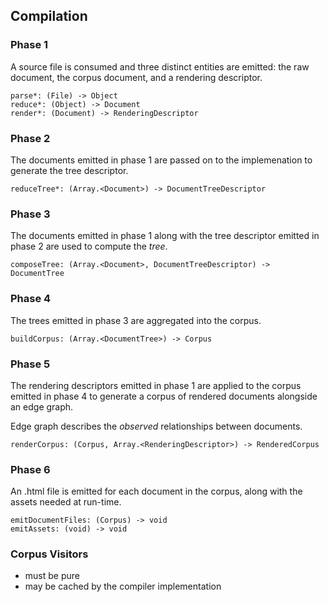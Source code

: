 ## Compilation

### Phase 1

A source file is consumed and three distinct entities are emitted: the raw 
document, the corpus document, and a rendering descriptor.

    parse*: (File) -> Object
    reduce*: (Object) -> Document
    render*: (Document) -> RenderingDescriptor

### Phase 2

The documents emitted in phase 1 are passed on to the implemenation to 
generate the tree descriptor.

    reduceTree*: (Array.<Document>) -> DocumentTreeDescriptor

### Phase 3

The documents emitted in phase 1 along with the tree descriptor emitted in 
phase 2 are used to compute the _tree_.

    composeTree: (Array.<Document>, DocumentTreeDescriptor) -> DocumentTree

### Phase 4

The trees emitted in phase 3 are aggregated into the corpus.

    buildCorpus: (Array.<DocumentTree>) -> Corpus

### Phase 5

The rendering descriptors emitted in phase 1 are applied to the corpus emitted 
in phase 4 to generate a corpus of rendered documents alongside an edge graph.

Edge graph describes the *observed* relationships between documents.

    renderCorpus: (Corpus, Array.<RenderingDescriptor>) -> RenderedCorpus

### Phase 6

An .html file is emitted for each document in the corpus, along with the 
assets needed at run-time.

    emitDocumentFiles: (Corpus) -> void
    emitAssets: (void) -> void

### Corpus Visitors

- must be pure
- may be cached by the compiler implementation